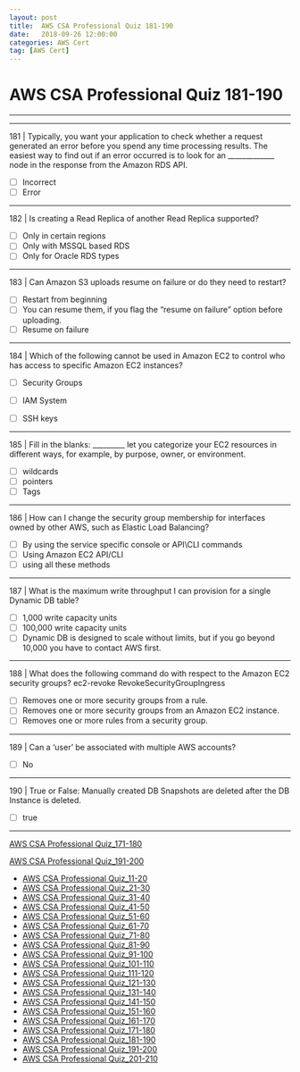```yaml
---
layout: post 
title:  AWS CSA Professional Quiz 181-190 
date:   2018-09-26 12:00:00
categories: AWS Cert
tag: [AWS Cert]
---
```


AWS CSA Professional Quiz 181-190 
====
-----
-----
181 | Typically, you want your application to check whether a request generated an error before you spend any time processing results. The easiest way to find out if an error occurred is to look for an _____________ node in the
response from the Amazon RDS API.

  - [ ] Incorrect
  - [ ] Error

 ---------- 

182 | Is creating a Read Replica of another Read Replica supported?

  - [ ] Only in certain regions
  - [ ] Only with MSSQL based RDS
  - [ ] Only for Oracle RDS types

 ---------- 

183 | Can Amazon S3 uploads resume on failure or do they need to restart?

  - [ ] Restart from beginning
  - [ ] You can resume them, if you flag the “resume on failure” option before uploading.
  - [ ] Resume on failure

 ---------- 

184 | Which of the following cannot be used in Amazon EC2 to control who has access to specific Amazon EC2 instances?

  - [ ] Security Groups
  - [ ] IAM System
  - [ ] SSH keys



 ---------- 

185 | Fill in the blanks: _________ let you categorize your EC2 resources in different ways, for example, by purpose, owner, or environment.

  - [ ] wildcards
  - [ ] pointers
  - [ ] Tags

 ---------- 

186 | How can I change the security group membership for interfaces owned by other AWS, such as Elastic Load
Balancing?

  - [ ] By using the service specific console or API\CLI commands
  - [ ] Using Amazon EC2 API/CLI
  - [ ] using all these methods

 ---------- 

187 | What is the maximum write throughput I can provision for a single Dynamic DB table?

  - [ ] 1,000 write capacity units
  - [ ] 100,000 write capacity units
  - [ ] Dynamic DB is designed to scale without limits, but if you go beyond 10,000 you have to contact AWS first.

 ---------- 

188 | What does the following command do with respect to the Amazon EC2 security groups?
ec2-revoke RevokeSecurityGroupIngress

  - [ ] Removes one or more security groups from a rule.
  - [ ] Removes one or more security groups from an Amazon EC2 instance.
  - [ ] Removes one or more rules from a security group.

 ---------- 

189 | Can a ‘user’ be associated with multiple AWS accounts?

  - [ ] No

 ---------- 

190 | True or False: Manually created DB Snapshots are deleted after the DB Instance is deleted.

  - [ ] true

 ---------- 
[AWS CSA Professional Quiz_171-180](AWS_CSA_Professional_Quiz_171-180.html)

[AWS CSA Professional Quiz_191-200](AWS_CSA_Professional_Quiz_191-200.html)

  * [AWS CSA Professional Quiz_11-20](AWS_CSA_Professional_Quiz_11-20.html)
  * [AWS CSA Professional Quiz_21-30](AWS_CSA_Professional_Quiz_21-30.html)
  * [AWS CSA Professional Quiz_31-40](AWS_CSA_Professional_Quiz_31-40.html)
  * [AWS CSA Professional Quiz_41-50](AWS_CSA_Professional_Quiz_41-50.html)
  * [AWS CSA Professional Quiz_51-60](AWS_CSA_Professional_Quiz_51-60.html)
  * [AWS CSA Professional Quiz_61-70](AWS_CSA_Professional_Quiz_61-70.html)
  * [AWS CSA Professional Quiz_71-80](AWS_CSA_Professional_Quiz_71-80.html)
  * [AWS CSA Professional Quiz_81-90](AWS_CSA_Professional_Quiz_81-90.html)
  * [AWS CSA Professional Quiz_91-100](AWS_CSA_Professional_Quiz_91-100.html)
  * [AWS CSA Professional Quiz_101-110](AWS_CSA_Professional_Quiz_101-110.html)
  * [AWS CSA Professional Quiz_111-120](AWS_CSA_Professional_Quiz_111-120.html)
  * [AWS CSA Professional Quiz_121-130](AWS_CSA_Professional_Quiz_121-130.html)
  * [AWS CSA Professional Quiz_131-140](AWS_CSA_Professional_Quiz_131-140.html)
  * [AWS CSA Professional Quiz_141-150](AWS_CSA_Professional_Quiz_141-150.html)
  * [AWS CSA Professional Quiz_151-160](AWS_CSA_Professional_Quiz_151-160.html)
  * [AWS CSA Professional Quiz_161-170](AWS_CSA_Professional_Quiz_161-170.html)
  * [AWS CSA Professional Quiz_171-180](AWS_CSA_Professional_Quiz_171-180.html)
  * [AWS CSA Professional Quiz_181-190](AWS_CSA_Professional_Quiz_181-190.html)
  * [AWS CSA Professional Quiz_191-200](AWS_CSA_Professional_Quiz_191-200.html)
  * [AWS CSA Professional Quiz_201-210](AWS_CSA_Professional_Quiz_201-210.html)
